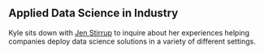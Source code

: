 ## Applied Data Science in Industry

Kyle sits down with [Jen Stirrup](https://jenstirrup.com/) to inquire about her experiences helping companies deploy data science solutions in a variety of different settings.
